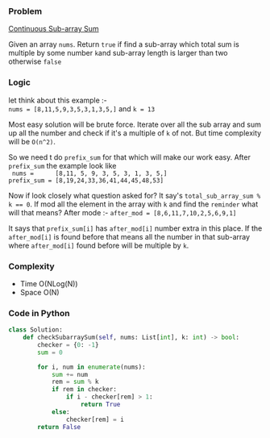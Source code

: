 ### Problem

[Continuous Sub-array Sum](https://leetcode.com/problems/continuous-subarray-sum)

Given an array `nums`. Return `true` if find a sub-array which total sum is multiple by some number `k`and sub-array length is larger than two otherwise `false`

### Logic

let think about this example :- <br>
`nums = [8,11,5,9,3,5,3,1,3,5,]` and `k = 13`

Most easy solution will be brute force. Iterate over all the sub array and sum up all the number and check if it's a multiple of `k` of not. But time complexity will be `O(n^2)`.

So we need t do `prefix_sum` for that which will make our work easy. After `prefix_sum` the example look like <br>
` nums =      [8,11, 5, 9, 3, 5, 3, 1, 3, 5,]` <br>
`prefix_sum = [8,19,24,33,36,41,44,45,48,53]`<br>

Now if look closely what question asked for? It say's `total_sub_array_sum % k == 0`. If mod all the element in the array with `k` and find the `reminder` what will that means? After mode :-
`after_mod = [8,6,11,7,10,2,5,6,9,1]` <br>

It says that `prefix_sum[i]` has `after_mod[i]` number extra in this place. If the `after_mod[i]` is found before that means all the number in that sub-array where `after_mod[i]` found before will be multiple by `k`.

### Complexity

- Time O(NLog(N))
- Space O(N)

### Code in Python

```python
class Solution:
    def checkSubarraySum(self, nums: List[int], k: int) -> bool:
        checker = {0: -1}
        sum = 0

        for i, num in enumerate(nums):
            sum += num
            rem = sum % k
            if rem in checker:
                if i - checker[rem] > 1:
                    return True
            else:
                checker[rem] = i
        return False
```

